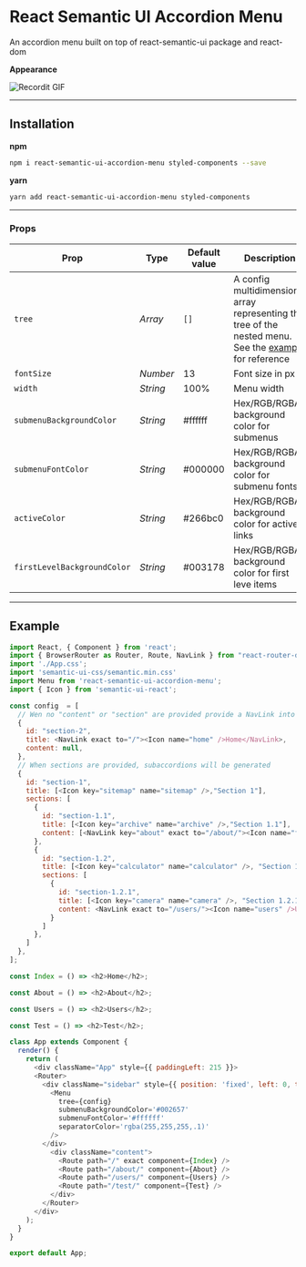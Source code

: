 
# React Semantic UI Accordion Menu

An accordion menu built on top of react-semantic-ui package and react-dom

**Appearance**

![Recordit GIF](http://g.recordit.co/qheemZXedT.gif)

---

## Installation

**npm**
```bash
npm i react-semantic-ui-accordion-menu styled-components --save
```

**yarn**
```bash
yarn add react-semantic-ui-accordion-menu styled-components
```

---

### Props

| Prop | Type | Default value | Description |
| --- | --- | --- | --- |
| `tree`| _Array_ | `[]` | A config multidimensional array representing the tree of the nested menu. See the [example](#Example) for reference |
| `fontSize`| _Number_ | 13 | Font size in px
| `width`| _String_ | 100% | Menu width
| `submenuBackgroundColor` | _String_ | #ffffff | Hex/RGB/RGBA background color for submenus |
| `submenuFontColor` | _String_ | #000000 | Hex/RGB/RGBA background color for submenu fonts
| `activeColor` | _String_ | #266bc0| Hex/RGB/RGBA background color for active links
| `firstLevelBackgroundColor` | _String_ | #003178| Hex/RGB/RGBA background color for first leve items

___

## Example

```javascript
import React, { Component } from 'react';
import { BrowserRouter as Router, Route, NavLink } from "react-router-dom";
import './App.css';
import 'semantic-ui-css/semantic.min.css'
import Menu from 'react-semantic-ui-accordion-menu';
import { Icon } from 'semantic-ui-react';

const config  = [
  // Wen no "content" or "section" are provided provide a NavLink into the title property
  {
    id: "section-2",
    title: <NavLink exact to="/"><Icon name="home" />Home</NavLink>,
    content: null,
  },
  // When sections are provided, subaccordions will be generated
  {
    id: "section-1",
    title: [<Icon key="sitemap" name="sitemap" />,"Section 1"],
    sections: [
      { 
        id: "section-1.1",
        title: [<Icon key="archive" name="archive" />,"Section 1.1"],  // When a icon is needed in title, pass it as a fragment     
        content: [<NavLink key="about" exact to="/about/"><Icon name="file alternate" />About</NavLink>, <NavLink key="test" exact to="/test/"><Icon name="folder open" />Test</NavLink>],  // Multiple links in content could be also passed in as frament
      },     
      {
        id: "section-1.2",
        title: [<Icon key="calculator" name="calculator" />, "Section 1.2"],  // When a icon is needed in title, pass it as a fragment
        sections: [
          {
            id: "section-1.2.1",
            title: [<Icon key="camera" name="camera" />, "Section 1.2.1"],
            content: <NavLink exact to="/users/"><Icon name="users" />Users</NavLink>,
          }
        ]
      },
    ]
  },
];

const Index = () => <h2>Home</h2>;

const About = () => <h2>About</h2>;

const Users = () => <h2>Users</h2>;

const Test = () => <h2>Test</h2>;

class App extends Component {
  render() {
    return (
      <div className="App" style={{ paddingLeft: 215 }}>
      <Router>
        <div className="sidebar" style={{ position: 'fixed', left: 0, top: 0, bottom: 0, width: 200, borderRight: '1px solid #ccc', backgroundColor: '#002657' }}>
          <Menu 
            tree={config}
            submenuBackgroundColor='#002657'
            submenuFontColor='#ffffff'
            separatorColor='rgba(255,255,255,.1)'
          />
        </div>
          <div className="content">
            <Route path="/" exact component={Index} />
            <Route path="/about/" component={About} />
            <Route path="/users/" component={Users} />
            <Route path="/test/" component={Test} />
          </div>
        </Router>
      </div>
    );
  }
}

export default App;

```


